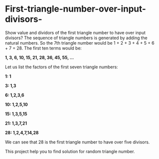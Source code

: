 # First-triangle-number-over-input-divisors-
Show value and dividors of the first triangle number to have over input divisors?
The sequence of triangle numbers is generated by adding the natural numbers. So the 7th triangle number would be 1 + 2 + 3 + 4 + 5 + 6 + 7 = 28. The first ten terms would be:

<b>1, 3, 6, 10, 15, 21, 28, 36, 45, 55, ...</b>

Let us list the factors of the first seven triangle numbers:

 <b>1: 1
 
 3: 1,3
 
 6: 1,2,3,6
 
10: 1,2,5,10

15: 1,3,5,15

21: 1,3,7,21

28: 1,2,4,7,14,28
</b>

We can see that 28 is the first triangle number to have over five divisors.

This project help you to find solution for random triangle number.
